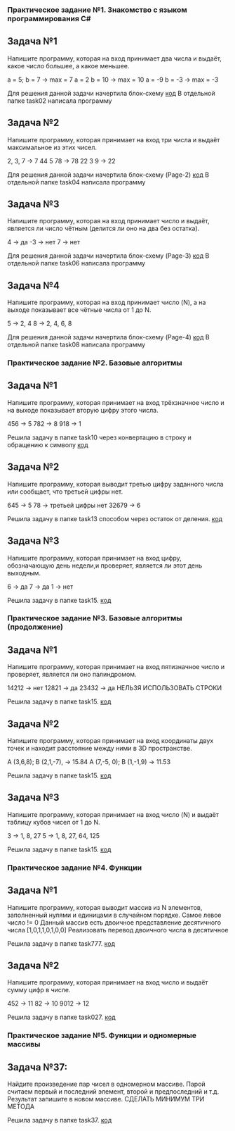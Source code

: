 ### Практическое задание №1. Знакомство с языком программирования С#

## Задача №1

Напишите программу, которая на вход принимает два числа и выдаёт, какое число большее, а какое меньшее.

a = 5; b = 7 -> max = 7
a = 2 b = 10 -> max = 10
a = -9 b = -3 -> max = -3

Для решения данной задачи начертила блок-схему 
[код](task02/Program.cs)
В отдельной папке task02 написала программу

## Задача №2

Напишите программу, которая принимает на вход три числа и выдаёт максимальное из этих чисел.

2, 3, 7 -> 7
44 5 78 -> 78
22 3 9 -> 22

Для решения данной задачи начертила блок-схему (Page-2)
[код](task04/Program.cs)
В отдельной папке task04 написала программу

## Задача №3

Напишите программу, которая на вход принимает число и выдаёт, является ли число чётным (делится ли оно на два без остатка).

4 -> да
-3 -> нет
7 -> нет

Для решения данной задачи начертила блок-схему (Page-3)
[код](task06/Program.cs)
В отдельной папке task06 написала программу

## Задача №4

Напишите программу, которая на вход принимает число (N), а на выходе показывает все чётные числа от 1 до N.

5 -> 2, 4
8 -> 2, 4, 6, 8

Для решения данной задачи начертила блок-схему (Page-4)
[код](task08/Program.cs)
В отдельной папке task08 написала программу

### Практическое задание №2. Базовые алгоритмы

## Задача №1

Напишите программу, которая принимает на вход трёхзначное число и на выходе показывает вторую цифру этого числа.

456 -> 5
782 -> 8
918 -> 1

Решила задачу в папке task10 через конвертацию в строку и обращению к символу
[код](task10/Program.cs)

## Задача №2

Напишите программу, которая выводит третью цифру заданного числа или сообщает, что третьей цифры нет.

645 -> 5
78 -> третьей цифры нет
32679 -> 6

Решила задачу в папке task13 способом через остаток от деления.
[код](task13/Program.cs)

## Задача №3

Напишите программу, которая принимает на вход цифру, обозначающую день недели,и проверяет, является ли этот день выходным.

6 -> да
7 -> да
1 -> нет

Решила задачу в папке task15.
[код](task15/Program.cs)

### Практическое задание №3. Базовые алгоритмы (продолжение)

## Задача №1

Напишите программу, которая принимает на вход пятизначное число и проверяет, является ли оно палиндромом.

14212 -> нет
12821 -> да
23432 -> да
НЕЛЬЗЯ ИСПОЛЬЗОВАТЬ СТРОКИ

Решила задачу в папке task15.
[код](task18/Program.cs)

## Задача №2

Напишите программу, которая принимает на вход координаты двух точек и находит расстояние между ними в 3D пространстве.

A (3,6,8); B (2,1,-7), -> 15.84
A (7,-5, 0); B (1,-1,9) -> 11.53

Решила задачу в папке task15.
[код](task21/Program.cs)

## Задача №3

Напишите программу, которая принимает на вход число (N) и выдаёт таблицу кубов чисел от 1 до N.

3 -> 1, 8, 27
5 -> 1, 8, 27, 64, 125

Решила задачу в папке task15.
[код](task23/Program.cs)

### Практическое задание №4. Функции

## Задача №1

Напишите программу, которая выводит массив из N элементов,
заполненный нулями и единицами в случайном порядке.
Самое левое число != 0
Данный массив есть двоичное представление десятичного числа
[1,0,1,1,0,1,0,0]
Реализовать перевод двоичного числа в десятичное

Решила задачу в папке task777.
[код](task777/Program.cs)

## Задача №2

Напишите программу, которая принимает на вход число и выдаёт сумму цифр в числе.

452 -> 11
82 -> 10
9012 -> 12

Решила задачу в папке task027.
[код](task023/Program.cs)

### Практическое задание №5. Функции и одномерные массивы


## Задача №37: 

Найдите произведение пар чисел в одномерном массиве. 
Парой считаем первый и последний элемент, второй и предпоследний и т.д. 
Результат запишите в новом массиве.
СДЕЛАТЬ МИНИМУМ ТРИ МЕТОДА

Решила задачу в папке task37.
[код](task37/Program.cs)